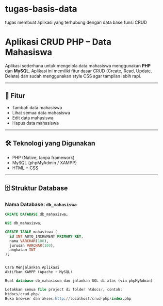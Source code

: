 # tugas-basis-data
tugas membuat aplikasi yang terhubung dengan data base funsi CRUD
# Aplikasi CRUD PHP – Data Mahasiswa

Aplikasi sederhana untuk mengelola data mahasiswa menggunakan **PHP** dan **MySQL**. Aplikasi ini memiliki fitur dasar CRUD (Create, Read, Update, Delete) dan sudah menggunakan style CSS agar tampilan lebih rapi.

---

## 📌 Fitur
- Tambah data mahasiswa
- Lihat semua data mahasiswa
- Edit data mahasiswa
- Hapus data mahasiswa

---

## 🛠️ Teknologi yang Digunakan
- PHP (Native, tanpa framework)
- MySQL (phpMyAdmin / XAMPP)
- HTML + CSS

---

## 🗄️ Struktur Database

### Nama Database: `db_mahasiswa`

```sql
CREATE DATABASE db_mahasiswa;

USE db_mahasiswa;

CREATE TABLE mahasiswa (
  id INT AUTO_INCREMENT PRIMARY KEY,
  nama VARCHAR(100),
  jurusan VARCHAR(100),
  angkatan INT
);


Cara Menjalankan Aplikasi
Aktifkan XAMPP (Apache + MySQL)

Buat database db_mahasiswa dan jalankan SQL di atas (via phpMyAdmin)

Letakkan semua file project di folder htdocs/, contoh:
htdocs/crud-php/
Buka browser dan akses:http://localhost/crud-php/index.php
